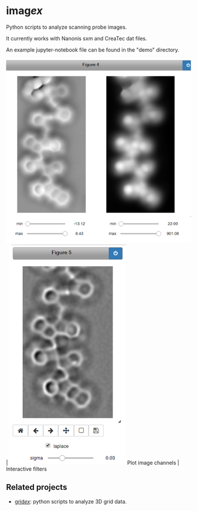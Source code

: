 # imag*ex*

Python scripts to analyze scanning probe images.

It currently works with Nanonis sxm and CreaTec dat files.

An example jupyter-notebook file can be found in the "demo" directory.

![Plot image channels](demo/example_plot.png?raw=true "Plot image channels")  |   ![Interactive filters](demo/example_filter.png?raw=true "Interactive filters")
Plot image channels |  Interactive filters


## Related projects

- [grid*ex*](https://github.com/alexriss/gridex): python scripts to analyze 3D grid data.


